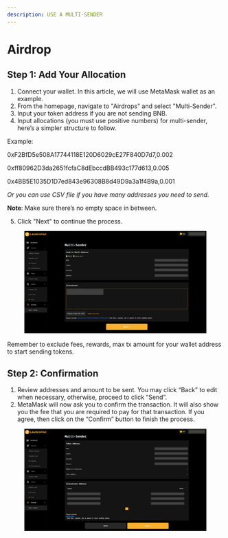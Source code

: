 ```yaml
---
description: USE A MULTI-SENDER
---
```


# Airdrop

## Step 1: Add Your Allocation

1. Connect your wallet. In this article, we will use MetaMask wallet as an example.
2. From the homepage, navigate to "Airdrops" and select "Multi-Sender".
3. Input your token address if you are not sending BNB.
4. Input allocations (you must use positive numbers) for multi-sender, here’s a simpler structure to follow.

Example:

0xF2BfD5e508A17744118E120D6029cE27F840D7d7,0.002

0xff80962D3da2651fcfaC8dEbccdBB493c177d613,0.005

0x4BB5E1035D1D7ed843e96308B8d49D9a3a1f4B9a,0.001

_Or you can use CSV file if you have many addresses you need to send._

**Note**: Make sure there’s no empty space in between.

5. Click "Next" to continue the process.

<figure><img src="../../.gitbook/assets/Multisender-1.jpg" alt=""><figcaption></figcaption></figure>

Remember to exclude fees, rewards, max tx amount for your wallet address to start sending tokens.

## Step 2: Confirmation

1. Review addresses and amount to be sent. You may click “Back” to edit when necessary, otherwise, proceed to click “Send”.
2. MetaMask will now ask you to confirm the transaction. It will also show you the fee that you are required to pay for that transaction. If you agree, then click on the “Confirm” button to finish the process.

<figure><img src="../../.gitbook/assets/Multisender-2.jpg" alt=""><figcaption></figcaption></figure>
